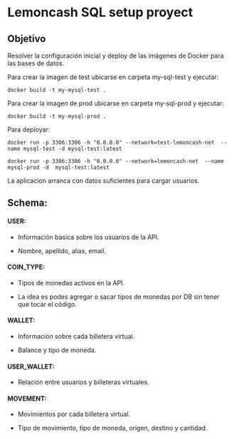 # Lemoncash SQL setup proyect

## Objetivo

Resolver la configuración inicial y deploy de las imágenes de Docker para las bases de datos.

Para crear la imagen de test ubicarse en carpeta my-sql-test y ejecutar:

```
docker build -t my-mysql-test .
```


Para crear la imagen de prod ubicarse en carpeta my-sql-prod y ejecutar:

```
docker build -t my-mysql-prod .
```


Para deployar:

```
docker run -p 3306:3306 -h "0.0.0.0" --network=test-lemoncash-net  --name mysql-test -d mysql-test:latest
```

```
docker run -p 3306:3306 -h "0.0.0.0" --network=lemoncash-net  --name mysql-prod -d  mysql-test:latest
```

La aplicacion arranca con datos suficientes para cargar usuarios.

## Schema:

#### USER:

* Información basica sobre los usuarios de la API. 
  
* Nombre, apellido, alias, email.

#### COIN_TYPE:

* Tipos de monedas activos en la API.
  
* La idea es podes agregar o sacar tipos de monedas por DB sin tener que tocar el código.

#### WALLET:

* Información sobre cada billetera virtual. 
  
* Balance y tipo de moneda.

#### USER_WALLET:

* Relación entre usuarios y billeteras virtuales.

#### MOVEMENT:

* Movimientos por cada billetera virtual.

* Tipo de movimiento, tipo de moneda, origen, destino y cantidad.

